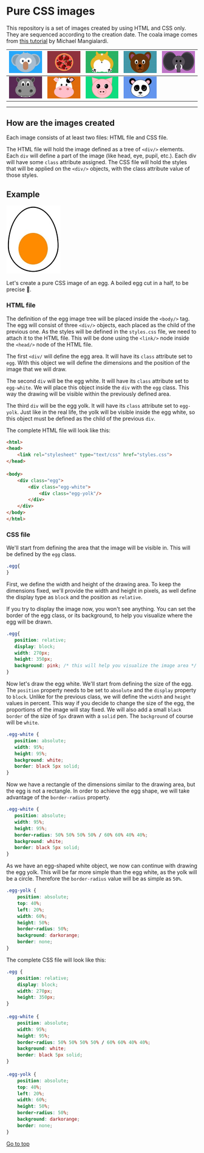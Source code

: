 # Pure CSS images

This repository is a set of images created by using HTML and CSS only. They are sequenced according to the creation date. The coala image comes from [this tutorial](https://medium.com/coding-artist/a-beginners-guide-to-pure-css-images-ef9a5d069dd2) by Michael Mangialardi.

|![Coala](./.Docs/001-coala.jpg)|![Pizza](.Docs/002-pizza.jpg)|![Corgi](.Docs/003-corgi.jpg)|![Bear](.Docs/004-bear.jpg)|![Elephant](.Docs/005-elephant.jpg)|
|---------------|---------------|---------------|---------------|---------------|
|![Hippo](.Docs/006-hippo.jpg)|![Cow](.Docs/007-cow.jpg)|![Pig](.Docs/008-pig.jpg)|![Panda](.Docs/009-panda.jpg)||

---

## How are the images created

Each image consists of at least two files: HTML file and CSS file.

The HTML file will hold the image defined as a tree of `<div/>` elements. Each `div` will define a part of the image (like head, eye, pupil, etc.). Each div will have some `class` attribute assigned. The CSS file will hold the styles that will be applied on the `<div/>` objects, with the class attribute value of those styles.

## Example

![Egg image](./.Docs/000-egg.jpg)

Let's create a pure CSS image of an egg. A boiled egg cut in a half, to be precise :egg:.

### HTML file

The definition of the egg image tree will be placed inside the `<body/>` tag. The egg will consist of three `<div/>` objects, each placed as the child of the previous one. As the styles will be defined in the `styles.css` file, we need to attach it to the HTML file. This will be done using the `<link/>` node inside the `<head/>` node of the HTML file.

The first `<div/` will define the egg area. It will have its `class` attribute set to `egg`. With this object we will define the dimensions and the position of the image that we will draw.

The second `div` will be the egg white. It will have its `class` attribute set to `egg-white`. We will place this object inside the `div` with the `egg` class. This way the drawing will be visible within the previously defined area.

The third `div` will be the egg yolk. It will have its `class` attribute set to `egg-yolk`. Just like in the real life, the yolk will be visible inside the egg white, so this object must be defined as the child of the previous `div`.

The complete HTML file will look like this:

``` HTML
<html>
<head>
    <link rel="stylesheet" type="text/css" href="styles.css">
</head>

<body>
    <div class="egg">
        <div class="egg-white">
            <div class="egg-yolk"/>
        </div>
    </div>
</body>
</html>
```

### CSS file

We'll start from defining the area that the image will be visible in. This will be defined by the `egg` class.

``` CSS
.egg{
}
```

 First, we define the width and height of the drawing area. To keep the dimensions fixed, we'll provide the width and height in pixels, as well define the display type as `block` and the position as `relative`.

 If you try to display the image now, you won't see anything. You can set the border of the egg class, or its background, to help you visualize where the egg will be drawn.

 ``` CSS
 .egg{
    position: relative;
    display: block;
    width: 270px;
    height: 350px;
    background: pink; /* this will help you visualize the image area */
 }
 ```

 Now let's draw the egg white. We'll start from defining the size of the egg. The `position` property needs to be set to `absolute` and the `display` property to `block`. Unlike for the previous class, we will define the `width` and `height` values in percent. This way if you decide to change the size of the egg, the proportions of the image will stay fixed. We will also add a small `black` `border` of the size of `5px` drawn with a `solid` pen. The `background` of course will be `white`.

 ``` CSS
 .egg-white {
    position: absolute;
    width: 95%;
    height: 95%;
    background: white;
    border: black 5px solid;
}
 ```

 Now we have a rectangle of the dimensions similar to the drawing area, but the egg is not a rectangle. In order to achieve the egg shape, we will take advantage of the `border-radius` property.

 ``` CSS
 .egg-white {
    position: absolute;
    width: 95%;
    height: 95%;
    border-radius: 50% 50% 50% 50% / 60% 60% 40% 40%;
    background: white;
    border: black 5px solid;
}
 ```

As we have an egg-shaped white object, we now can continue with drawing the egg yolk. This will be far more simple than the egg white, as the yolk will be a  circle. Therefore the `border-radius` value will be as simple as `50%`.

``` CSS
.egg-yolk {
    position: absolute;
    top: 40%;
    left: 20%;
    width: 60%;
    height: 50%;
    border-radius: 50%;
    background: darkorange;
    border: none;
}
```

The complete CSS file will look like this:

``` CSS
.egg {
    position: relative;
    display: block;
    width: 270px;
    height: 350px;
}

.egg-white {
    position: absolute;
    width: 95%;
    height: 95%;
    border-radius: 50% 50% 50% 50% / 60% 60% 40% 40%;
    background: white;
    border: black 5px solid;
}

.egg-yolk {
    position: absolute;
    top: 40%;
    left: 20%;
    width: 60%;
    height: 50%;
    border-radius: 50%;
    background: darkorange;
    border: none;
}
```

[Go to top](#pure-css-images)
